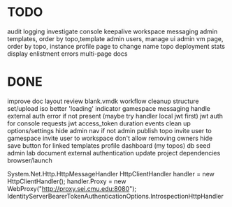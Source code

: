 # TODO
audit logging
investigate console keepalive
workspace messaging
admin templates, order by topo,template
admin users, manage ui
admin vm page, order by topo, instance
profile page to change name
topo deployment stats
display enlistment errors
multi-page docs

# DONE
improve doc layout
review blank.vmdk workflow
cleanup structure
set/upload iso
better 'loading' indicator
gamespace messaging
handle external auth error if not present (maybe try handler local jwt first)
jwt auth for console requests
jwt access_token duration events
clean up options/settings
hide admin nav if not admin
publish topo
invite user to gamespace
invite user to workspace
don't allow removing owners
hide save button for linked templates
profile dashboard (my topos)
db seed admin
lab document
external authentication
update project dependencies
browser/launch


System.Net.Http.HttpMessageHandler
HttpClientHandler handler = new HttpClientHandler();
handler.Proxy = new WebProxy("http://proxy.sei.cmu.edu:8080");
IdentityServerBearerTokenAuthenticationOptions.IntrospectionHttpHandler